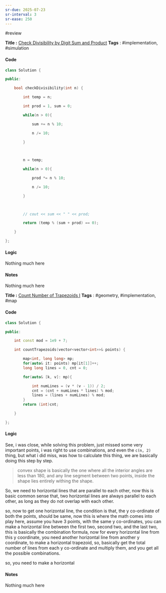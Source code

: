 ```yaml
---
sr-due: 2025-07-23
sr-interval: 3
sr-ease: 250
---
```

#review

**Title :** [Check Divisibility by Digit Sum and Product](https://leetcode.com/problems/check-divisibility-by-digit-sum-and-product/)
**Tags** : #implementation, #simulation
#### Code
```cpp
class Solution {

public:

    bool checkDivisibility(int n) {

        int temp = n;

        int prod = 1, sum = 0;

        while(n > 0){

            sum += n % 10;

            n /= 10;

        }

  

        n = temp;

        while(n > 0){

            prod *= n % 10;

            n /= 10;

        }

  

        // cout << sum << " " << prod;

        return (temp % (sum + prod) == 0);

    }

};
```
#### Logic
Nothing much here
#### Notes
Nothing much here


**Title :** [Count Number of Trapezoids I](https://leetcode.com/problems/count-number-of-trapezoids-i/) 
**Tags** :  #geometry, #implementation, #map
#### Code
```cpp
class Solution {

public:

    int const mod = 1e9 + 7;

    int countTrapezoids(vector<vector<int>>& points) {

        map<int, long long> mp;
        for(auto& it: points) mp[it[1]]++;
        long long lines = 0, cnt = 0;

        for(auto& [k, v]: mp){

            int numLines = (v * (v - 1)) / 2;
            cnt = (cnt + numLines * lines) % mod;
            lines = (lines + numLines) % mod;
        }
        return (int)cnt;

    }

};
```
#### Logic
See, i was close, while solving this problem, just missed some very important points, i was right to use combinations, and even the `c(n, 2)` thing, but what i did miss, was how to calculate this thing, we are basically doing this step by step.

> convex shape is basically the one where all the interior angles are less than 180, and any line segment between two points, inside the shape lies entirely withing the shape.

So, we need to horizontal lines that are parallel to each other, now this is basic common sense that, two horizontal lines are always parallel to each other, as long as they do not overlap with each other.

so, now to get one horizontal line, the condition is that, the y co-ordinate of both the points, should be same, now this is where the math comes into play here, assume you have 3 points, with the same y co-ordinates, you can make a horizontal line between the first two, second two, and the last two, this is basically the combination formula, now for every horizontal line from this y coordinate, you need another horizontal line from another y coordinate, to make a horizontal trapezoid, so, basically get the total number of lines from each y co-ordinate and multiply them, and you get all the possible combinations.

so, you need to make a horizontal 
#### Notes
Nothing much here






